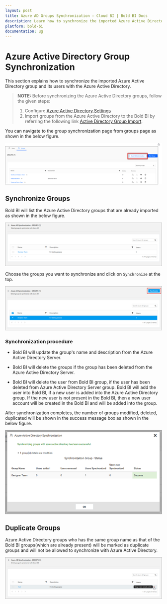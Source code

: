 ```yaml
---
layout: post
title: Azure AD Groups Synchronization – Cloud BI | Bold BI Docs
description: Learn how to synchronize the imported Azure Active Directory group and its users with the Azure Active Directory in Bold BI Cloud.
platform: bold-bi
documentation: ug
---
```


# Azure Active Directory Group Synchronization

This section explains how to synchronize the imported Azure Active Directory group and its users with the Azure Active Directory.

> **NOTE:**  Before synchronizing the Azure Active Directory groups, follow the given steps:
> 1. Configure [Azure Active Directory Settings](/cloud-bi/site-administration/azure-active-directory/)
> 2. Import groups from the Azure Active Directory to the Bold BI by referring the following link [Active Directory Group Import](/cloud-bi/managing-resources/manage-groups/import-azure-active-directory-groups/).

You can navigate to the group synchronization page from groups page as shown in the below figure.

![Azure Active Directory Synchronization Link](/static/assets/cloud/managing-resources/manage-groups/images/Azure-Group-Synchronization-navigation.png)

## Synchronize Groups

Bold BI will list the Azure Active Directory groups that are already imported as shown in the below figure.

![Azure Active Directory Imported group list](/static/assets/cloud/managing-resources/manage-groups/images/Azure-Active-Direcory-Group-list.png)

Choose the groups you want to synchronize and click on `Synchronize` at the top. 

![Azure Active Directory Group Synchronize button](/static/assets/cloud/managing-resources/manage-groups/images/Azure-Group-Synchronize-button.png)

### Synchronization procedure

* Bold BI will update the group's name and description from the Azure Active Directory Server.

* Bold BI will delete the groups if the group has been deleted from the Azure Active Directory Server.

* Bold BI will delete the user from Bold BI group, if the user has been deleted from Azure Active Directory Server group. Bold BI will add the user into Bold BI, if a new user is added into the Azure Active Directory group. If the new user is not present in the Bold BI, then a new user account will be created in the Bold BI and will be added into the group. 

After synchronization completes, the number of groups modified, deleted, duplicated will be shown in the success message box as shown in the below figure.

![Synchronization confirmation window](/static/assets/cloud/managing-resources/manage-groups/images/Synchronize-azure-group-success-window.png)

## Duplicate Groups

Azure Active Directory groups who has the same group name as that of the Bold BI groups(which are already present) will be marked as duplicate groups and will not be allowed to synchronize with Azure Active Directory.

![Display Duplicated groups](/static/assets/cloud/managing-resources/manage-groups/images/highlight-duplicate-azure-group.png)